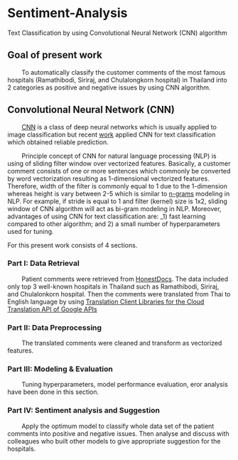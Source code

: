# Sentiment-Analysis
Text Classification by using Convolutional Neural Network (CNN) algorithm

## Goal of present work
&emsp;&emsp; To automatically classify the customer comments of the most famous hospitals (Ramathibodi, Siriraj, and Chulalongkorn hospital) in Thailand into 2 categories as positive and negative issues by using CNN algorithm.

## Convolutional Neural Network (CNN)
&emsp;&emsp; [CNN](https://en.wikipedia.org/wiki/Convolutional_neural_network) is a class of deep neural networks which is usually applied to image classification but recent [work](https://arxiv.org/pdf/1408.5882.pdf) applied CNN for text classification which obtained reliable prediction. 

&emsp;&emsp; Principle concept of CNN for natural language processing (NLP) is using of sliding filter window over vectorized features. Basically, a customer comment consists of one or more sentences which commonly be converted by word vectorization resulting as 1-dimensional vectorized features. Therefore, width of the filter is commonly equal to 1 due to the 1-dimension whereas height is vary between 2-5 which is similar to [n-grams](https://en.wikipedia.org/wiki/N-gram) modeling in NLP. For example, if stride is equal to 1 and filter (kernel) size is 1x2, sliding window of CNN algorithm will act as bi-gram modeling in NLP. Moreover, advantages of using CNN for text classification are: _1) fast learning compared to other algorithm; and 2) a small number of hyperparameters used for tuning.

For this present work consists of 4 sections.

### Part I: Data Retrieval <br>
&emsp;&emsp; Patient comments were retrieved from [HonestDocs](https://www.honestdocs.co). The data included only top 3 well-known hospitals in Thailand such as Ramathibodi, Siriraj, and Chulalonkorn hospital. Then the comments were translated from Thai to English language by using [Translation Client Libraries for the Cloud Translation API of Google APIs](https://cloud.google.com/translate/docs/quickstart-client-libraries)

### Part II: Data Preprocessing <br>
&emsp;&emsp; The translated comments were cleaned and transform as vectorized features.

### Part III: Modeling & Evaluation <br>
&emsp;&emsp; Tuning hyperparameters, model performance evaluation, eror analysis have been done in this section.

### Part IV: Sentiment analysis and Suggestion <br>
&emsp;&emsp; Apply the optimum model to classify whole data set of the patient comments into positive and negative issues. Then analyse and discuss with colleagues who built other models to give appropriate suggestion for the hospitals.
